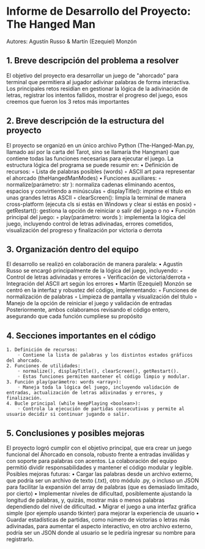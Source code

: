 # Informe de Desarrollo del Proyecto: The Hanged Man
Autores: Agustín Russo & Martín (Ezequiel) Monzón
## 1. Breve descripción del problema a resolver
El objetivo del proyecto era desarrollar un juego de "ahorcado" para terminal que permitiera al jugador adivinar palabras de forma interactiva. Los principales retos residían en gestionar la lógica de la adivinación de letras, registrar los intentos fallidos, mostrar el progreso del juego, esos creemos que fueron los 3 retos más importantes
## 2. Breve descripción de la estructura del proyecto
El proyecto se organizó en un único archivo Python (The-Hanged-Man.py, llamado así por la carta del Tarot, sino se llamaría the Hangman) que contiene todas las funciones necesarias para ejecutar el juego. La estructura lógica del programa se puede resumir en:
    • Definición de recursos:
        ◦ Lista de palabras posibles (words)
        ◦ ASCII art para representar el ahorcado (theHangedManModes)
    • Funciones auxiliares:
        ◦ normalize(parámetro: str <string>): normaliza cadenas eliminando acentos, espacios y convirtiendo a minúsculas
        ◦ displayTitle(): imprime el título en unas grandes letras ASCII
        ◦ clearScreen(): limpia la terminal de manera cross-platform (ejecuta cls si estás en Windows y clear si estás en posix)
        ◦ getRestart(): gestiona la opción de reiniciar o salir del juego o no
    • Función principal del juego:
        ◦ play(parámetro: words <array>): implementa la lógica del juego, incluyendo control de letras adivinadas, errores cometidos, visualización del progreso y finalización por victoria o derrota
## 3. Organización dentro del equipo
El desarrollo se realizó en colaboración de manera paralela:
    • Agustín Russo se encargó principalmente de la lógica del juego, incluyendo:
        ◦ Control de letras adivinadas y errores
        ◦ Verificación de victoria/derrota
        ◦ Integración del ASCII art según los errores
    • Martín (Ezequiel) Monzón se centró en la interfaz y robustez del código, implementando:
        ◦ Funciones de normalización de palabras
        ◦ Limpieza de pantalla y visualización del título
        ◦ Manejo de la opción de reiniciar el juego y validación de entradas
Posteriormente, ambos colaboramos revisando el código entero, asegurando que cada función cumpliese su propósito

## 4. Secciones importantes en el código
    1. Definición de recursos:
        ◦ Contiene la lista de palabras y los distintos estados gráficos del ahorcado.
    2. Funciones de utilidades:
        ◦ normalize(), displayTitle(), clearScreen(), getRestart().
        ◦ Estas funciones permiten mantener el código limpio y modular.
    3. Función play(parámetro: words <array>):
        ◦ Maneja toda la lógica del juego, incluyendo validación de entradas, actualización de letras adivinadas y errores, y finalización.
    4. Bucle principal (while keepPlaying <boolean>):
        ◦ Controla la ejecución de partidas consecutivas y permite al usuario decidir si continuar jugando o salir.

## 5. Conclusiones y posibles mejoras
El proyecto logró cumplir con el objetivo principal, que era crear un juego funcional del Ahorcado en consola, robusto frente a entradas inválidas y con soporte para palabras con acentos. La colaboración del equipo permitió dividir responsabilidades y mantener el código modular y legible.
Posibles mejoras futuras:
    • Cargar las palabras desde un archivo externo, que podría ser un archivo de texto (.txt), otro módulo .py, o incluso un JSON para facilitar la expansión del array de palabras (que es demasiado limitado, por cierto)
    • Implementar niveles de dificultad, posiblemente ajustando la longitud de palabras, y, quizás, mostrar más o menos palabras dependiendo del nivel de dificultad.
    • Migrar el juego a una interfaz gráfica simple (por ejemplo usando tkinter) para mejorar la experiencia de usuario
    • Guardar estadísticas de partidas, como número de victorias o letras más adivinadas, para aumentar el aspecto interactivo, en otro archivo externo, podría ser un JSON donde al usuario se le pediría ingresar su nombre para registrarlo.
